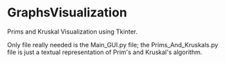 # GraphsVisualization

Prims and Kruskal Visualization using Tkinter.

Only file really needed is the Main_GUI.py file; 
the Prims_And_Kruskals.py file is just a textual representation of Prim's and Kruskal's algorithm.
